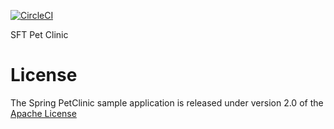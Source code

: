 [![CircleCI](https://circleci.com/gh/godguide1/sfg-pet-clinic.svg?style=svg)](https://circleci.com/gh/godguide1/sfg-pet-clinic)

SFT Pet Clinic


# License

The Spring PetClinic sample application is released under version 2.0 of the [Apache License](https://www.apache.org/licenses/LICENSE-2.0)
